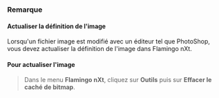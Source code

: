 
### Remarque

#### Actualiser la définition de l'image
Lorsqu'un fichier image est modifié avec un éditeur tel que PhotoShop, vous devez actualiser la définition de l'image dans Flamingo nXt.

#### Pour actualiser l'image

>Dans le menu **Flamingo nXt**, cliquez sur **Outils** puis sur **Effacer le caché de bitmap**.